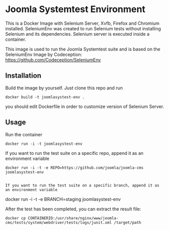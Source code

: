 Joomla Systemtest Environment
===========

This is a Docker Image with Selenium Server, Xvfb, Firefox and Chromium installed. SeleniumEnv was created to run Selenium tests without installing Selenium and its dependencies. Selenium server is executed inside a container.

This image is used to run the Joomla Systemtest suite and is based on the SeleniumEnv Image by Codeception: https://github.com/Codeception/SeleniumEnv

## Installation

Build the image by yourself. Just clone this repo and run

```
docker build -t joomlasystest-env .
```

you should edit Dockerfile in order to customize version of Selenium Server.

## Usage

Run the container

```
docker run -i -t joomlasystest-env
```

If you want to run the test suite on a specific repo, append it as an environment variable

```
docker run -i -t -e REPO=https://github.com/joomla/joomla-cms joomlasystest-env


If you want to run the test suite on a specific branch, append it as an environment variable

```
docker run -i -t -e BRANCH=staging joomlasystest-env


After the test has been completed, you can extract the result file:

```
docker cp CONTAINERID:/usr/share/nginx/www/joomla-cms/tests/system/webdriver/tests/logs/junit.xml /target/path
